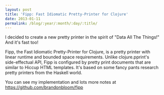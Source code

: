 ```yaml
---
layout: post
title: 'Fipp: Fast Idiomatic Pretty-Printer for Clojure'
date: 2013-01-11
permalink: /blog/:year/:month/:day/:title/
---
```


I decided to create a new pretty printer in the spirit of "Data All The
Things!" And it's fast too!

Fipp, the Fast Idiomatic Pretty-Printer for Clojure, is a pretty printer with
linear runtime and bounded space requirements. Unlike clojure.pprint's
side-effectual API, Fipp is configured by pretty print documents that are
similar to Hiccup HTML templates. It's based on some fancy pants research
pretty printers from the Haskell world.

You can see my implementation and lots more notes at
https://github.com/brandonbloom/fipp
